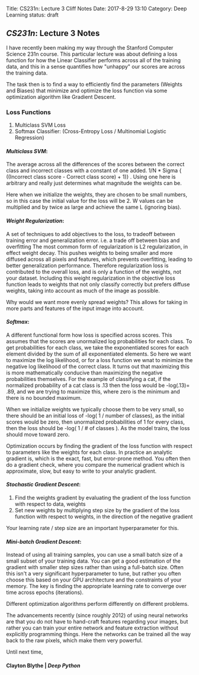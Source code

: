 Title: CS231n: Lecture 3 Cliff Notes
Date: 2017-8-29 13:10
Category: Deep Learning
status: draft

## *CS231n*: Lecture 3 Notes


I have recently been making my way through the Stanford Computer Science 231n course. This particular lecture
was about defining a loss function for how the Linear Classifier performs across all of the training data,
and this in a sense quantifies how "unhappy" our scores are across the training data.

The task then is to find a way to efficiently find the parameters (Weights and Biases) that minimize and optimize the loss function via some optimization algorithm like Gradient Descent.

### Loss Functions
1. Multiclass SVM Loss
2. Softmax Classifier: (Cross-Entropy Loss / Multinomial Logistic Regression)


#### *Multiclass SVM*:

 The average across all the differences of the scores between the correct class and incorrect classes with a constant of one added. 1/N * Sigma { ((Incorrect class score  - Correct class score) + 1)} . Using one here is
arbitrary and really just determines what magnitude the weights can be.

Here when we initialize the weights, they are chosen to be small numbers, so in this case the initial value for the loss will be 2. W values can be multiplied and by twice as large and achieve the same L (ignoring bias).

#### *Weight Regularization*:

 A set of techniques to add objectives to the loss, to tradeoff between training error and generalization error. i.e. a trade off between bias and overfitting
The most common form of regularization is L2 regularization, in effect weight decay. This pushes weights to being smaller and more diffused across all pixels and features, which prevents overfitting, leading to better generalization performance.
Therefore regularization loss is contributed to the overall loss, and is only a function of the weights, not your dataset.
Including this weight regularization in the objective loss function leads to weights that not only classify correctly but prefers diffuse weights, taking into account as much of the image as possible.

Why would we want more evenly spread weights? This allows for taking in more parts and features of the input image into account.

#### *Softmax*:
A different functional form how loss is specified across scores. This assumes that the scores are unormalized log probabilities for each class. To get probabilities for each class,
we take the exponentiated scores for each element divided by the sum of all exponentiated elements. So here we want to maximize the log likelihood, or for a loss function we wnat to
minimize the negative log likelihood of the correct class. It turns out that maximizing this is more mathematically conducive than maximizing the negative probabilities themselves.
For the example of classifying a cat, if the normalized probability of a cat class is .13 then the loss would be -log(.13)= .89, and we are trying to maximize this, where zero is the minimum and there is no bounded maximum.

When we initialize weights we typically choose them to be very small, so there should be an initial loss of -log( 1 / number of classes), as the initial scores would be zero, then unormalized probabilities of 1 for every class, then
the loss should be -log( 1 / # of classes ). As the model trains, the loss should move toward zero.

Optimization occurs by finding the gradient of the loss function with respect to parameters like the weights for each class. In practice an analytic gradient is, which is the exact, fast, but error-prone method.
You often then do a gradient check, where you compare the numerical gradient which is approximate, slow, but easy to write to your analytic gradient.

#### *Stochastic Gradient Descent*:
  1. Find the weights gradient by evaluating the gradient of the loss function with respect to data, weights
  2. Set new weights by multiplying step size by the gradient of the loss function with respect to weights, in the direction of the negative gradient

Your learning rate / step size are an important hyperparameter for this.

#### *Mini-batch Gradient Descent*:
Instead of using all training samples, you can use a small batch size of a small subset of your training data. You can get a good estimation of the gradient with smaller step sizes rather than using a full-batch size.
Often this isn't a very significant hyperparameter to tune, but rather you often choose this based on your GPU architecture and the constraints of your memory.
The key is finding the appropriate learning rate to converge over time across epochs (iterations).

Different optimization algorithms perform differently on different problems.

The advancements recently (since roughly 2012) of using neural networks are that you do not have to hand-craft features regarding your images, but rather you can train your entire network and feature
extraction without explicitly programming things. Here the networks can be trained all the way back to the raw pixels, which make them very powerful.

Until next time,
#### Clayton Blythe | *Deep Python*
